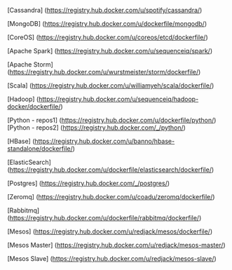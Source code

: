 [Cassandra] (https://registry.hub.docker.com/u/spotify/cassandra/)

[MongoDB] (https://registry.hub.docker.com/u/dockerfile/mongodb/)

[CoreOS] (https://registry.hub.docker.com/u/coreos/etcd/dockerfile/)

[Apache Spark] (https://registry.hub.docker.com/u/sequenceiq/spark/)

[Apache Storm] (https://registry.hub.docker.com/u/wurstmeister/storm/dockerfile/)

[Scala] (https://registry.hub.docker.com/u/williamyeh/scala/dockerfile/)

[Hadoop] (https://registry.hub.docker.com/u/sequenceiq/hadoop-docker/dockerfile/)

[Python - repos1] (https://registry.hub.docker.com/u/dockerfile/python/)
[Python - repos2] (https://registry.hub.docker.com/_/python/)

[HBase] (https://registry.hub.docker.com/u/banno/hbase-standalone/dockerfile/)

[ElasticSearch] (https://registry.hub.docker.com/u/dockerfile/elasticsearch/dockerfile/)

[Postgres] (https://registry.hub.docker.com/_/postgres/)

[Zeromq] (https://registry.hub.docker.com/u/coadu/zeromq/dockerfile/)

[Rabbitmq] (https://registry.hub.docker.com/u/dockerfile/rabbitmq/dockerfile/)

[Mesos] (https://registry.hub.docker.com/u/redjack/mesos/dockerfile/)

[Mesos Master] (https://registry.hub.docker.com/u/redjack/mesos-master/)
        
[Mesos Slave] (https://registry.hub.docker.com/u/redjack/mesos-slave/)



